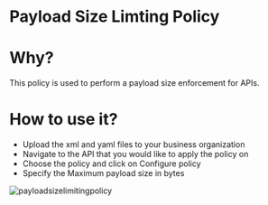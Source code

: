 # Payload Size Limting Policy

# Why?
This policy is used to perform a payload size enforcement for APIs. 

# How to use it?

* Upload the xml and yaml files to your business organization
* Navigate to the API that you would like to apply the policy on  
* Choose the policy and click on Configure policy
* Specify the Maximum payload size in bytes

![payloadsizelimitingpolicy](https://github.com/mulesoft-consulting/C4EAssets/blob/master/images/PayloadSizeLimitingPolicy.png)

